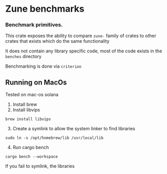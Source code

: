 # Zune benchmarks

### Benchmark primitives.

This crate exposes the ability to compare `zune-` family of crates to other crates that
exists which do the same functionality

It does not contain any library specific code, most of the code exists
in the `benches` directory

Benchmarking is done via `criterion` 

## Running on MacOs

Tested on mac-os solana


1. Install brew
2. Install libvips
```shell
brew install libvips
```
3. Create a symlink to allow the system linker to find libraries

```shell
sudo ln -s /opt/homebrew/lib /usr/local/lib
```

4. Run cargo bench

```shell
cargo bench --workspace
```

If you fail to symlink, the libraries